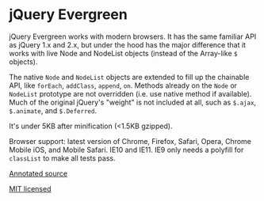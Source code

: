 # jQuery Evergreen

jQuery Evergreen works with modern browsers.
It has the same familiar API as jQuery 1.x and 2.x, but under the hood has the major difference that it
works with live Node and NodeList objects (instead of the Array-like `$` objects).

The native `Node` and `NodeList` objects are extended to fill up the chainable API, like `forEach`, `addClass`, `append`, `on`.
Methods already on the `Node` or `NodeList` prototype are not overridden (i.e. use native method if available).
Much of the original jQuery's "weight" is not included at all, such as `$.ajax`, `$.animate`, and `$.Deferred`.

It's under 5KB after minification (<1.5KB gzipped).

Browser support: latest version of Chrome, Firefox, Safari, Opera, Chrome Mobile iOS, and Mobile Safari. IE10 and IE11.
IE9 only needs a polyfill for `classList` to make all tests pass.

[Annotated source](http://webpro.github.io/jquery-evergreen)

[MIT licensed](http://webpro.mit-license.org)
